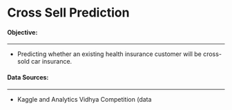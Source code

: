 # Cross Sell Prediction

#### Objective: 

---
- Predicting whether an existing health insurance customer will be cross-sold car insurance.

#### Data Sources:
---

- Kaggle and Analytics Vidhya Competition (data 

  [here]: https://www.kaggle.com/anmolkumar/health-insurance-cross-sell-prediction
